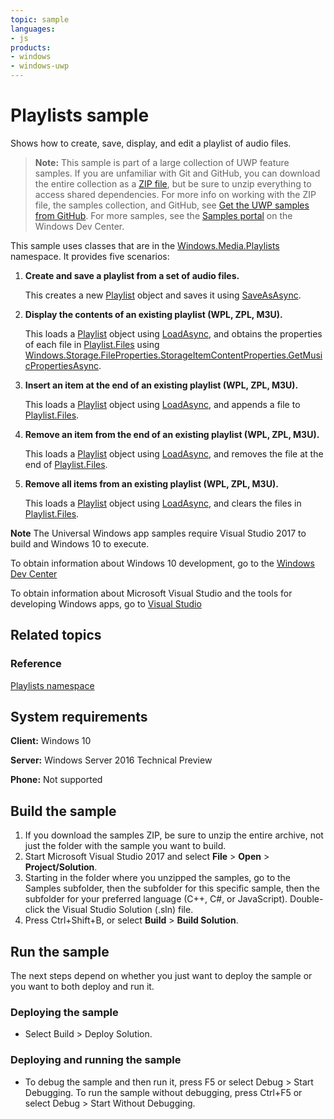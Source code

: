 ```yaml
---
topic: sample
languages:
- js
products:
- windows
- windows-uwp
---
```


# Playlists sample

Shows how to create, save, display, and edit a playlist of audio files.

> **Note:** This sample is part of a large collection of UWP feature samples. 
> If you are unfamiliar with Git and GitHub, you can download the entire collection as a 
> [ZIP file](https://github.com/Microsoft/Windows-universal-samples/archive/master.zip), but be 
> sure to unzip everything to access shared dependencies. For more info on working with the ZIP file, 
> the samples collection, and GitHub, see [Get the UWP samples from GitHub](https://aka.ms/ovu2uq). 
> For more samples, see the [Samples portal](https://aka.ms/winsamples) on the Windows Dev Center. 

This sample uses classes that are in the [Windows.Media.Playlists](http://msdn.microsoft.com/library/windows/apps/br206938) namespace. It provides five scenarios:

1.  **Create and save a playlist from a set of audio files.**

    This creates a new [Playlist](http://msdn.microsoft.com/library/windows/apps/br206904) object and saves it using [SaveAsAsync](http://msdn.microsoft.com/library/windows/apps/hh768260).

2.  **Display the contents of an existing playlist (WPL, ZPL, M3U).**

    This loads a [Playlist](http://msdn.microsoft.com/library/windows/apps/br206904) object using [LoadAsync](http://msdn.microsoft.com/library/windows/apps/br206934), and obtains the properties of each file in [Playlist.Files](http://msdn.microsoft.com/library/windows/apps/br206933) using [Windows.Storage.FileProperties.StorageItemContentProperties.GetMusicPropertiesAsync](http://msdn.microsoft.com/library/windows/apps/hh770649).

3.  **Insert an item at the end of an existing playlist (WPL, ZPL, M3U).**

    This loads a [Playlist](http://msdn.microsoft.com/library/windows/apps/br206904) object using [LoadAsync](http://msdn.microsoft.com/library/windows/apps/br206934), and appends a file to [Playlist.Files](http://msdn.microsoft.com/library/windows/apps/br206933).

4.  **Remove an item from the end of an existing playlist (WPL, ZPL, M3U).**

    This loads a [Playlist](http://msdn.microsoft.com/library/windows/apps/br206904) object using [LoadAsync](http://msdn.microsoft.com/library/windows/apps/br206934), and removes the file at the end of [Playlist.Files](http://msdn.microsoft.com/library/windows/apps/br206933).

5.  **Remove all items from an existing playlist (WPL, ZPL, M3U).**

    This loads a [Playlist](http://msdn.microsoft.com/library/windows/apps/br206904) object using [LoadAsync](http://msdn.microsoft.com/library/windows/apps/br206934), and clears the files in [Playlist.Files](http://msdn.microsoft.com/library/windows/apps/br206933).

**Note** The Universal Windows app samples require Visual Studio 2017 to build and Windows 10 to execute.
 
To obtain information about Windows 10 development, go to the [Windows Dev Center](http://go.microsoft.com/fwlink/?LinkID=532421)

To obtain information about Microsoft Visual Studio and the tools for developing Windows apps, go to [Visual Studio](http://go.microsoft.com/fwlink/?LinkID=532422)

## Related topics

### Reference

[Playlists namespace](http://msdn.microsoft.com/library/windows/apps/br206938)  

## System requirements

**Client:** Windows 10

**Server:** Windows Server 2016 Technical Preview

**Phone:** Not supported

## Build the sample

1. If you download the samples ZIP, be sure to unzip the entire archive, not just the folder with the sample you want to build. 
2. Start Microsoft Visual Studio 2017 and select **File** \> **Open** \> **Project/Solution**.
3. Starting in the folder where you unzipped the samples, go to the Samples subfolder, then the subfolder for this specific sample, then the subfolder for your preferred language (C++, C#, or JavaScript). Double-click the Visual Studio Solution (.sln) file.
4. Press Ctrl+Shift+B, or select **Build** \> **Build Solution**.

## Run the sample

The next steps depend on whether you just want to deploy the sample or you want to both deploy and run it.

### Deploying the sample

- Select Build > Deploy Solution. 

### Deploying and running the sample

- To debug the sample and then run it, press F5 or select Debug >  Start Debugging. To run the sample without debugging, press Ctrl+F5 or select Debug > Start Without Debugging. 

